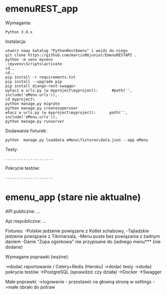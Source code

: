 ﻿emenuREST_app
===========

Wymagania:

    Python 3.8.x

Instalacja:

	utwórz nowy katalog "PythonRestEmenu" i wejdz do niego
	git clone https://github.com/marcin86junior/EmenuRESTAPI .
	python -m venv myvenv
	.\myvenv\Scripts\activate
	cd..
	cd..
	pip install -r requirements.txt
	pip install --upgrade pip 
	pip install django-rest-swagger
	wyłacz w urls.py (w myproject\myproject):      #path('', include('eMenu.urls')),
	cd myproject\
	python manage.py migrate
	python manage.py createsuperuser
	włacz w urls.py (w myproject\myproject):      path('', include('eMenu.urls')),
	python manage.py runserver

Dodawanie fixturek:

	python  manage.py loaddata eMenu\fixtures\data.json --app eMenu

Testy:
	
	.....................

Pokrycie testów:

	.....................


emenu_app (stare nie aktualne)
===========

API publiczne:
...

Api niepubliczne:
...

Fixtures:
-Polskie jedzenie powiązane z Kotlet schabowy,
-Tajladzkie jedzenie powiązane z Tikimarsala,
-Menu puste bez powiązania z żadnym daniem
-Danie "Zupa ogórkowa" nie przypisane do żadnego menu*** (nie dodane)

Wymagane poprawki (ważne):

->dodać raportowanie / Celery+Redis (Heroku)
->dodać testy
->dodać pokrycie testów
->PostgreSQL (sprawdzić czy działa)
->Docker
->Swagger

Małe poprawki:
->logowanie - przestawić na głowną stronę w settings
->małe obraki do potraw 
